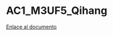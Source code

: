 # AC1_M3UF5_Qihang

[Enlaçe al documento](https://docs.google.com/document/d/1OcGG0bsFApnc5FEhI8A1aASB78Z8FxTLC7IyRmxm32s/edit?usp=sharing)
